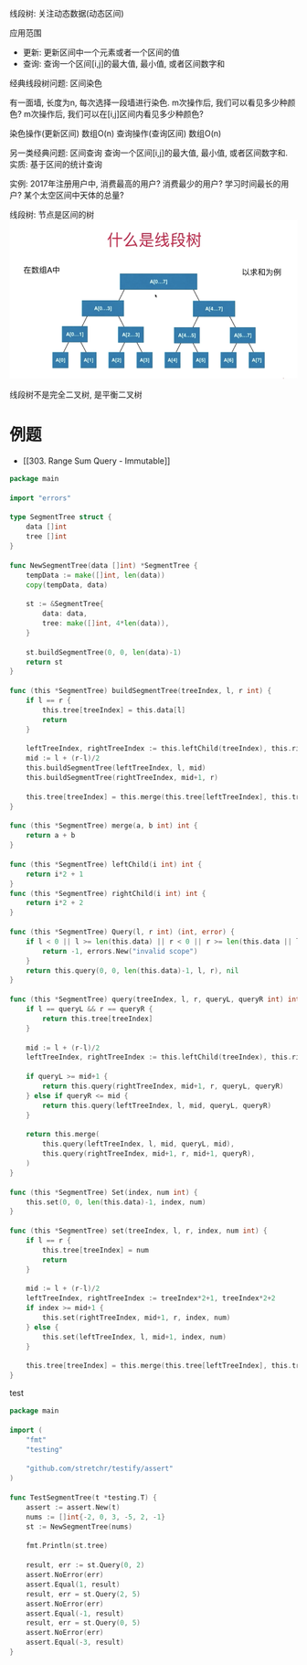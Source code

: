 

线段树: 关注动态数据(动态区间)

应用范围
- 更新: 更新区间中一个元素或者一个区间的值
- 查询: 查询一个区间[i,j]的最大值, 最小值, 或者区间数字和


经典线段树问题: 区间染色

有一面墙, 长度为n, 每次选择一段墙进行染色. 
m次操作后, 我们可以看见多少种颜色?
m次操作后, 我们可以在[i,j]区间内看见多少种颜色?

染色操作(更新区间) 数组O(n)
查询操作(查询区间) 数组O(n)

另一类经典问题: 区间查询
查询一个区间[i,j]的最大值, 最小值, 或者区间数字和.
实质: 基于区间的统计查询

实例:
2017年注册用户中, 消费最高的用户? 消费最少的用户? 学习时间最长的用户?
某个太空区间中天体的总量?



线段树: 节点是区间的树
![](__attachment/f41a5ffd2a5911a7f92cba89cdd0aa26_MD5.png)





线段树不是完全二叉树, 是平衡二叉树




# 例题
- [[303. Range Sum Query - Immutable]]



```go
package main

import "errors"

type SegmentTree struct {
	data []int
	tree []int
}

func NewSegmentTree(data []int) *SegmentTree {
	tempData := make([]int, len(data))
	copy(tempData, data)

	st := &SegmentTree{
		data: data,
		tree: make([]int, 4*len(data)),
	}

	st.buildSegmentTree(0, 0, len(data)-1)
	return st
}

func (this *SegmentTree) buildSegmentTree(treeIndex, l, r int) {
	if l == r {
		this.tree[treeIndex] = this.data[l]
		return
	}

	leftTreeIndex, rightTreeIndex := this.leftChild(treeIndex), this.rightChild(treeIndex)
	mid := l + (r-l)/2
	this.buildSegmentTree(leftTreeIndex, l, mid)
	this.buildSegmentTree(rightTreeIndex, mid+1, r)

	this.tree[treeIndex] = this.merge(this.tree[leftTreeIndex], this.tree[rightTreeIndex])
}

func (this *SegmentTree) merge(a, b int) int {
	return a + b
}

func (this *SegmentTree) leftChild(i int) int {
	return i*2 + 1
}
func (this *SegmentTree) rightChild(i int) int {
	return i*2 + 2
}

func (this *SegmentTree) Query(l, r int) (int, error) {
	if l < 0 || l >= len(this.data) || r < 0 || r >= len(this.data || l > r) {
		return -1, errors.New("invalid scope")
	}
	return this.query(0, 0, len(this.data)-1, l, r), nil
}

func (this *SegmentTree) query(treeIndex, l, r, queryL, queryR int) int {
	if l == queryL && r == queryR {
		return this.tree[treeIndex]
	}

	mid := l + (r-l)/2
	leftTreeIndex, rightTreeIndex := this.leftChild(treeIndex), this.rightChild(treeIndex)

	if queryL >= mid+1 {
		return this.query(rightTreeIndex, mid+1, r, queryL, queryR)
	} else if queryR <= mid {
		return this.query(leftTreeIndex, l, mid, queryL, queryR)
	}

	return this.merge(
		this.query(leftTreeIndex, l, mid, queryL, mid),
		this.query(rightTreeIndex, mid+1, r, mid+1, queryR),
	)
}

func (this *SegmentTree) Set(index, num int) {
	this.set(0, 0, len(this.data)-1, index, num)
}

func (this *SegmentTree) set(treeIndex, l, r, index, num int) {
	if l == r {
		this.tree[treeIndex] = num
		return
	}

	mid := l + (r-l)/2
	leftTreeIndex, rightTreeIndex := treeIndex*2+1, treeIndex*2+2
	if index >= mid+1 {
		this.set(rightTreeIndex, mid+1, r, index, num)
	} else {
		this.set(leftTreeIndex, l, mid+1, index, num)
	}

	this.tree[treeIndex] = this.merge(this.tree[leftTreeIndex], this.tree[rightTreeIndex])
}

```

test
```go
package main

import (
	"fmt"
	"testing"

	"github.com/stretchr/testify/assert"
)

func TestSegmentTree(t *testing.T) {
	assert := assert.New(t)
	nums := []int{-2, 0, 3, -5, 2, -1}
	st := NewSegmentTree(nums)

	fmt.Println(st.tree)

	result, err := st.Query(0, 2)
	assert.NoError(err)
	assert.Equal(1, result)
	result, err = st.Query(2, 5)
	assert.NoError(err)
	assert.Equal(-1, result)
	result, err = st.Query(0, 5)
	assert.NoError(err)
	assert.Equal(-3, result)
}

```